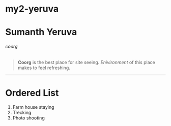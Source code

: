 # my2-yeruva
# Sumanth Yeruva
###### coorg
>**Coorg** is the best place for site seeing.
>*Enivironment* of this place makes to feel refreshing.
_________________________
# Ordered List
1. Farm house staying
2. Trecking
3. Photo shooting
